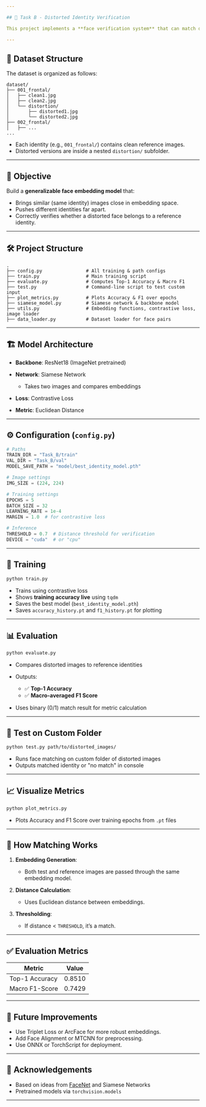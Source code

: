 ```yaml
---

## 🧠 Task B - Distorted Identity Verification

This project implements a **face verification system** that can match distorted or altered face images to their correct identities. Unlike classification, this task focuses on **verifying whether two face images belong to the same person**, even under challenging conditions.

---
```


## 📁 Dataset Structure

The dataset is organized as follows:

```
dataset/
├── 001_frontal/
│   ├── clean1.jpg
│   ├── clean2.jpg
│   └── distortion/
│       ├── distorted1.jpg
│       └── distorted2.jpg
├── 002_frontal/
│   ├── ...
...
```

* Each identity (e.g., `001_frontal/`) contains clean reference images.
* Distorted versions are inside a nested `distortion/` subfolder.

---

## 🎯 Objective

Build a **generalizable face embedding model** that:

* Brings similar (same identity) images close in embedding space.
* Pushes different identities far apart.
* Correctly verifies whether a distorted face belongs to a reference identity.

---

## 🛠️ Project Structure

```
.
├── config.py                # All training & path configs
├── train.py                 # Main training script
├── evaluate.py              # Computes Top-1 Accuracy & Macro F1
├── test.py                  # Command-line script to test custom input
├── plot_metrics.py          # Plots Accuracy & F1 over epochs
├── siamese_model.py         # Siamese network & backbone model
├── utils.py                 # Embedding functions, contrastive loss, image loader
├── data_loader.py           # Dataset loader for face pairs
```

---

## 🏗️ Model Architecture

* **Backbone**: ResNet18 (ImageNet pretrained)
* **Network**: Siamese Network

  * Takes two images and compares embeddings
* **Loss**: Contrastive Loss
* **Metric**: Euclidean Distance

---

## ⚙️ Configuration (`config.py`)

```python
# Paths
TRAIN_DIR = "Task_B/train"
VAL_DIR = "Task_B/val"
MODEL_SAVE_PATH = "model/best_identity_model.pth"

# Image settings
IMG_SIZE = (224, 224)

# Training settings
EPOCHS = 5
BATCH_SIZE = 32
LEARNING_RATE = 1e-4
MARGIN = 1.0  # for contrastive loss

# Inference
THRESHOLD = 0.7  # Distance threshold for verification
DEVICE = "cuda"  # or "cpu"
```

---

## 🚀 Training

```bash
python train.py
```

* Trains using contrastive loss
* Shows **training accuracy live** using `tqdm`
* Saves the best model (`best_identity_model.pth`)
* Saves `accuracy_history.pt` and `f1_history.pt` for plotting

---

## 📊 Evaluation

```bash
python evaluate.py
```

* Compares distorted images to reference identities
* Outputs:

  * ✅ **Top-1 Accuracy**
  * ✅ **Macro-averaged F1 Score**
* Uses binary (0/1) match result for metric calculation

---

## 🧪 Test on Custom Folder

```bash
python test.py path/to/distorted_images/
```

* Runs face matching on custom folder of distorted images
* Outputs matched identity or "no match" in console

---

## 📈 Visualize Metrics

```bash
python plot_metrics.py
```

* Plots Accuracy and F1 Score over training epochs from `.pt` files

---

## 🧠 How Matching Works

1. **Embedding Generation**:

   * Both test and reference images are passed through the same embedding model.
2. **Distance Calculation**:

   * Uses Euclidean distance between embeddings.
3. **Thresholding**:

   * If distance < `THRESHOLD`, it’s a match.

---

## ✅ Evaluation Metrics

| Metric         | Value  |
| -------------- | ------ |
| Top-1 Accuracy | 0.8510 |
| Macro F1-Score | 0.7429 |

---

## 🏁 Future Improvements

* Use Triplet Loss or ArcFace for more robust embeddings.
* Add Face Alignment or MTCNN for preprocessing.
* Use ONNX or TorchScript for deployment.

---

## 🙌 Acknowledgements

* Based on ideas from [FaceNet](https://arxiv.org/abs/1503.03832) and Siamese Networks
* Pretrained models via `torchvision.models`

---